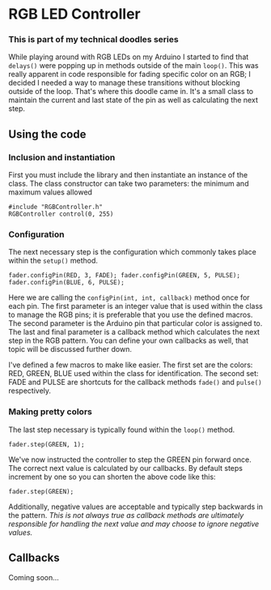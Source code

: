 # RGB LED Controller
### This is part of my technical doodles series

While playing around with RGB LEDs on my Arduino I started to find that `delays()`
were popping up in methods outside of the main `loop()`.  This was really apparent
in code responsible for fading specific color on an RGB; I decided I needed a way
to manage these transitions without blocking outside of the loop.  That's where this
doodle came in.  It's a small class to maintain the current and last state of the pin
as well as calculating the next step.

## Using the code

### Inclusion and instantiation
First you must include the library and then instantiate an instance of the class.  The
class constructor can take two parameters: the minimum and maximum values allowed
  
  ``#include "RGBController.h"``  
  ``RGBController control(0, 255)``

### Configuration  
The next necessary step is the configuration which commonly takes place within the `setup()` method.
  
  ``fader.configPin(RED, 3, FADE);
fader.configPin(GREEN, 5, PULSE);
fader.configPin(BLUE, 6, PULSE);``
  
Here we are calling the `configPin(int, int, callback)` method once for each pin.  The first parameter
is an integer value that is used within the class to manage the RGB pins; it is preferable that you use the
defined macros.  The second parameter is the Arduino pin that particular color is assigned to.  The last and final
parameter is a callback method which calculates the next step in the RGB pattern.  You can define your own callbacks
as well, that topic will be discussed further down.
  
I've defined a few macros to make like easier.  The first set are the colors: RED, GREEN, BLUE used within the class for identification.
The second set: FADE and PULSE are shortcuts for the callback methods `fade()` and `pulse()` respectively.

### Making pretty colors
The last step necessary is typically found within the `loop()` method.
  
  ``fader.step(GREEN, 1);``
  
We've now instructed the controller to step the GREEN pin forward once.  The correct next value is calculated by our callbacks.
By default steps increment by one so you can shorten the above code like this:

  ``fader.step(GREEN);``

Additionally, negative values are acceptable and typically step backwards in the pattern.  _This is not always true as callback
methods are ultimately responsible for handling the next value and may choose to ignore negative values._

## Callbacks

Coming soon...